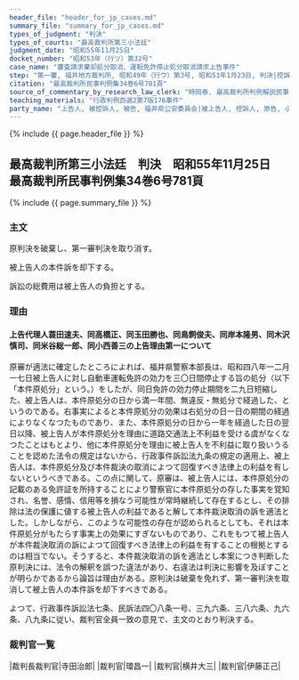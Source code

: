 ```yaml
---
header_file: "header_for_jp_cases.md"
summary_file: "summary_for_jp_cases.md"
types_of_judgment: "判決"
types_of_courts: "最高裁判所第三小法廷"
judgment_date: "昭和55年11月25日"
docket_number: "昭和53年（行ツ）第32号"
case_name: "審査請求棄却処分取消、運転免許停止処分取消請求上告事件"
step: "第一審, 福井地方裁判所, 昭和49年（行ウ）第3号, 昭和51年1月23日, 判決|控訴審, 名古屋高等裁判所金沢支部, 昭和51年（行コ）第1号, 昭和52年12月14日, 判決"
citation: "最高裁判所民事判例集34巻6号781頁"
source_of_commentary_by_research_law_clerk: "時岡泰, 最高裁判所判例解説民事篇昭和55年度347頁"
teaching_materials: "行政判例百選2第7版176事件"
party_name: "上告人, 被控訴人, 被告, 福井県公安委員会|被上告人, 控訴人, 原告, 小林茂"
---
```


{% include {{ page.header_file }}  %}

## 最高裁判所第三小法廷　判決　昭和55年11月25日　最高裁判所民事判例集34巻6号781頁

{% include {{ page.summary_file }}  %}






### 主文



原判決を破棄し、第一審判決を取り消す。

被上告人の本件訴を却下する。

訴訟の総費用は被上告人の負担とする。





### 理由



#### 上告代理人蓑田速夫、同高橋正、同玉田勝也、同鳥飼俊夫、同岸本隆男、同木沢慎司、同米谷総一郎、同小西善三の上告理由第一について

原審が適法に確定したところによれば、福井県警察本部長は、昭和四八年一二月一七日被上告人に対し自動車運転免許の効力を三〇日間停止する旨の処分（以下「本件原処分」という。）をしたが、同日免許の効力停止期間を二九日短縮した、被上告人は、本件原処分の日から満一年間、無違反・無処分で経過した、というのである。右事実によると本件原処分の効果は右処分の日一日の期間の経過によりなくなつたものであり、また、本件原処分の日から一年を経過した日の翌日以降、被上告人が本件原処分を理由に道路交通法上不利益を受ける虞がなくなつたことはもとより、他に本件原処分を理由に被上告人を不利益に取り扱いうることを認めた法令の規定はないから、行政事件訴訟法九条の規定の適用上、被上告人は、本件原処分及び本件裁決の取消によつて回復すべき法律上の利益を有しないというべきである。この点に関して、原審は、被上告人には、本件原処分の記載のある免許証を所持することにより警察官に本件原処分の存した事実を覚知され、名誉、感情、信用等を損なう可能性が常時継続して存在するとし、その排除は法の保護に値する被上告人の利益であると解して本件裁決取消の訴を適法とした。しかしながら、このような可能性の存在が認められるとしても、それは本件原処分がもたらす事実上の効果にすぎないものであり、これをもつて被上告人が本件裁決取消の訴によつて回復すべき法律上の利益を有することの根拠とするのは相当でない。そうすると、本件裁決取消の訴を適法とし本案につき判断した原判決には、法令の解釈を誤つた違法があり、右違法は判決に影響を及ぼすことが明らかであるから論旨は理由がある。原判決は破棄を免れず、第一審判決を取消して被上告人の本件訴を却下すべきである。

よつて、行政事件訴訟法七条、民訴法四〇八条一号、三九六条、三八六条、九六条、八九条に従い、裁判官全員一致の意見で、主文のとおり判決する。

### 裁判官一覧

|裁判長裁判官|寺田治郎|
|裁判官|環昌一|
|裁判官|横井大三|
|裁判官|伊藤正己|



